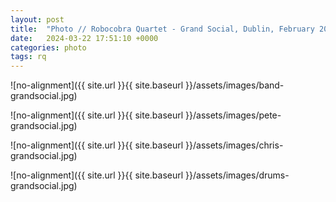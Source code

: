 ```yaml
---
layout: post
title:  "Photo // Robocobra Quartet - Grand Social, Dublin, February 2024"
date:   2024-03-22 17:51:10 +0000
categories: photo
tags: rq
---
```


![no-alignment]({{ site.url }}{{ site.baseurl }}/assets/images/band-grandsocial.jpg)

![no-alignment]({{ site.url }}{{ site.baseurl }}/assets/images/pete-grandsocial.jpg)

![no-alignment]({{ site.url }}{{ site.baseurl }}/assets/images/chris-grandsocial.jpg)

![no-alignment]({{ site.url }}{{ site.baseurl }}/assets/images/drums-grandsocial.jpg)